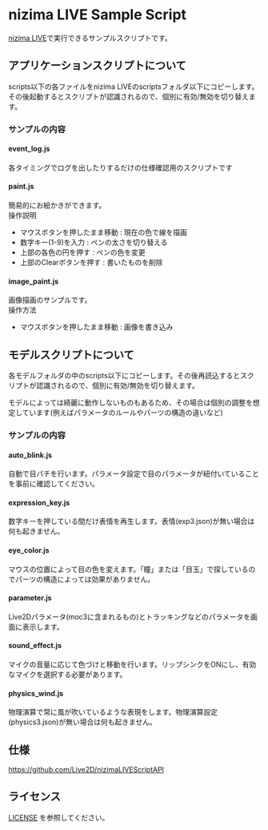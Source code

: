# nizima LIVE Sample Script
[nizima LIVE](https://nizimalive.com/)で実行できるサンプルスクリプトです。


## アプリケーションスクリプトについて
scripts以下の各ファイルをnizima LIVEのscriptsフォルダ以下にコピーします。その後起動するとスクリプトが認識されるので、個別に有効/無効を切り替えます。

### サンプルの内容
#### event_log.js
各タイミングでログを出したりするだけの仕様確認用のスクリプトです

#### paint.js
簡易的にお絵かきができます。  
操作説明
* マウスボタンを押したまま移動 : 現在の色で線を描画
* 数字キー(1-9)を入力 : ペンの太さを切り替える
* 上部の各色の円を押す : ペンの色を変更
* 上部のClearボタンを押す : 書いたものを削除

#### image_paint.js
画像描画のサンプルです。  
操作方法
* マウスボタンを押したまま移動 : 画像を書き込み

## モデルスクリプトについて
各モデルフォルダの中のscripts以下にコピーします。その後再読込するとスクリプトが認識されるので、個別に有効/無効を切り替えます。

モデルによっては綺麗に動作しないものもあるため、その場合は個別の調整を想定しています(例えばパラメータのルールやパーツの構造の違いなど)

### サンプルの内容
#### auto_blink.js
自動で目パチを行います。パラメータ設定で目のパラメータが紐付いていることを事前に確認してください。

#### expression_key.js
数字キーを押している間だけ表情を再生します。表情(exp3.json)が無い場合は何も起きません。

#### eye_color.js
マウスの位置によって目の色を変えます。「瞳」または「目玉」で探しているのでパーツの構造によっては効果がありません。

#### parameter.js
Live2Dパラメータ(moc3に含まれるもの)とトラッキングなどのパラメータを画面に表示します。

#### sound_effect.js
マイクの音量に応じて色づけと移動を行います。リップシンクをONにし、有効なマイクを選択する必要があります。

#### physics_wind.js
物理演算で常に風が吹いているような表現をします。物理演算設定(physics3.json)が無い場合は何も起きません。

## 仕様
https://github.com/Live2D/nizimaLIVEScriptAPI

## ライセンス
[LICENSE](LICENSE) を参照してください。

